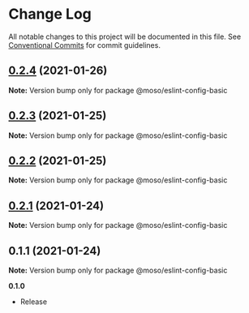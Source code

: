 # Change Log

All notable changes to this project will be documented in this file.
See [Conventional Commits](https://conventionalcommits.org) for commit guidelines.

## [0.2.4](https://github.com/moso/eslint-config/compare/v0.2.3...v0.2.4) (2021-01-26)

**Note:** Version bump only for package @moso/eslint-config-basic





## [0.2.3](https://github.com/moso/eslint-config/compare/v0.2.2...v0.2.3) (2021-01-25)

**Note:** Version bump only for package @moso/eslint-config-basic





## [0.2.2](https://github.com/moso/eslint-config/compare/v0.2.1...v0.2.2) (2021-01-25)

**Note:** Version bump only for package @moso/eslint-config-basic





## [0.2.1](https://github.com/moso/eslint-config/compare/v0.1.1...v0.2.1) (2021-01-24)

**Note:** Version bump only for package @moso/eslint-config-basic





## 0.1.1 (2021-01-24)

**Note:** Version bump only for package @moso/eslint-config-basic





**0.1.0**
- Release
